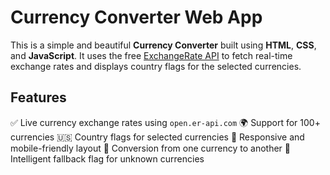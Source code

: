 # Currency Converter Web App

This is a simple and beautiful **Currency Converter** built using **HTML**, **CSS**, and **JavaScript**. It uses the free [ExchangeRate API](https://www.exchangerate-api.com) to fetch real-time exchange rates and displays country flags for the selected currencies.



##  Features

✅ Live currency exchange rates using `open.er-api.com`
 🌍 Support for 100+ currencies
 🇺🇸 Country flags for selected currencies
 📱 Responsive and mobile-friendly layout
 🔁 Conversion from one currency to another
🧠 Intelligent fallback flag for unknown currencies



